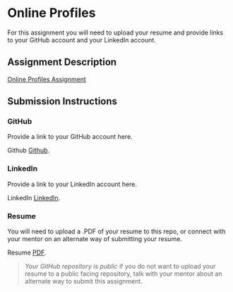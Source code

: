 # Online Profiles
For this assignment you will need to upload your resume and provide links to your GitHub account and your LinkedIn account.

## Assignment Description
[Online Profiles Assignment](https://education.launchcode.org/liftoff/modules/assignments/online-profiles)

## Submission Instructions
 
### GitHub
Provide a link to your GitHub account here.

Github [Github](https://github.com/laurageeding).
 
### LinkedIn
Provide a link to your LinkedIn account here.

LinkedIn [LinkedIn](https://www.linkedin.com/in/laura-geeding-928708248/).

### Resume
You will need to upload a .PDF of your resume to this repo, or connect with your mentor on an alternate way of submitting your resume.


Resume [PDF](https://docs.google.com/document/d/16obd4TAEm03hdPRVcc-bczC8C2SrFKqLCGN8WkiWUaM/edit#heading=h.ymi089liagec).

> *Your GitHub repository is public* if you do not want to upload your resume to a public facing repository, talk with your mentor about an alternate way to submit this assignment.
